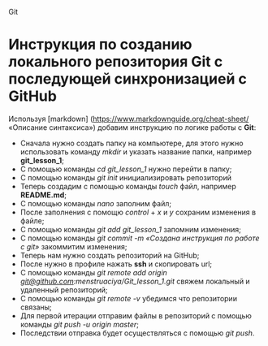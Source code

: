 Git





# Инструкция по созданию локального репозитория Git с последующей синхронизацией с GitHub

Используя [markdown] (https://www.markdownguide.org/cheat-sheet/ «Описание синтаксиса») добавим инструкцию по логике работы с **Git**:

 - Сначала нужно создать папку на компьютере, для этого нужно использовать команду *mkdir* и указать название папки, например **git_lesson_1**;
 - С помощью команды *cd git_lesson_1* нужно перейти в папку;
 - С помощью команды *git init* инициализировать репозиторий
 - Теперь создадим с помощью команды *touch* файл, например **README.md**;
 - С помощью команды *nano* заполним файл;
 - После заполнения с помощю *control* + *x* и *y* сохраним изменения в файле;
 - С помощью команды *git add git_lesson_1* запомним изменения;
 - С помощью команды *git commit -m «Создана инструкция по работе с git»* закоммитим изменения;
 - Теперь нам нужно создать репозиторий на GitHub;
 - После нужно в профиле нажать **ssh** и скопировать url;
 - С помощью команды *git remote add origin git@github.com:menstruaciya/Git_lesson_1.git* свяжем локальный и удаленный репозиторий;
 - С помощью команды *git remote -v* убедимся что репозитории связаны;
 - Для первой итерации отправим файлы в репозиторий с помощью команды *git push -u origin master*;
 - Последствии отправка будет осуществляться с помощью *git push*.

